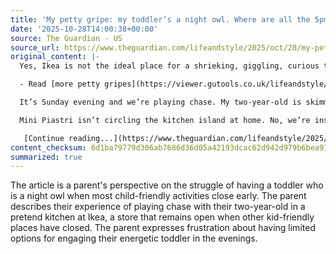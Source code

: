 ```yaml
---
title: 'My petty gripe: my toddler’s a night owl. Where are all the 5pm kids’ activities?'
date: '2025-10-28T14:00:38+00:00'
source: The Guardian - US
source_url: https://www.theguardian.com/lifeandstyle/2025/oct/28/my-petty-gripe-my-toddlers-a-night-owl-where-are-all-the-5pm-kids-activities
original_content: |-
  Yes, Ikea is not the ideal place for a shrieking, giggling, curious toddler who is awake hours after other children have dozed off. But nowhere is

  - Read [more petty gripes](https://viewer.gutools.co.uk/lifeandstyle/series/petty-gripes)

  It’s Sunday evening and we’re playing chase. My two-year-old is skimming past the kitchen island with the speed and precision of a Formula One driver. A miniature Oscar Piastri, he knows when to hit the throttle to avoid a narrow collision, even if my nervous system reacts as though he’s heading straight into the safety barrier.

  Mini Piastri isn’t circling the kitchen island at home. No, we’re inside a pretend kitchen at Ikea. It’s where we come when every other kid-friendly place has closed and our night owl is still bounding with energy.

   [Continue reading...](https://www.theguardian.com/lifeandstyle/2025/oct/28/my-petty-gripe-my-toddlers-a-night-owl-where-are-all-the-5pm-kids-activities)
content_checksum: 6d1ba79779d306ab7686d36d05a42193dcac62d942d979b6bea9143244b60631
summarized: true
---
```


The article is a parent's perspective on the struggle of having a toddler who is a night owl when most child-friendly activities close early. The parent describes their experience of playing chase with their two-year-old in a pretend kitchen at Ikea, a store that remains open when other kid-friendly places have closed. The parent expresses frustration about having limited options for engaging their energetic toddler in the evenings.